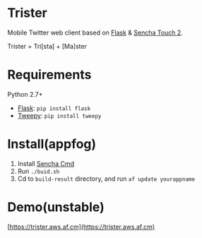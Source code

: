 Trister
=======

Mobile Twitter web client based on [Flask](http://flask.pocoo.org/) &amp; [Sencha Touch 2](http://www.sencha.com/products/touch). 

Trister = Tri[sta] + [Ma]ster

Requirements
=======
Python 2.7+

* [Flask](http://flask.pocoo.org/): `pip install flask`
* [Tweepy](https://github.com/tweepy/tweepy): `pip install tweepy`

Install(appfog)
=======
1. Install [Sencha Cmd](http://www.sencha.com/products/sencha-cmd/download)
2. Run `./buid.sh`
3. Cd to `build-result` directory, and run `af update yourappname`


Demo(unstable)
=======
[https://trister.aws.af.cm](https://trister.aws.af.cm)
